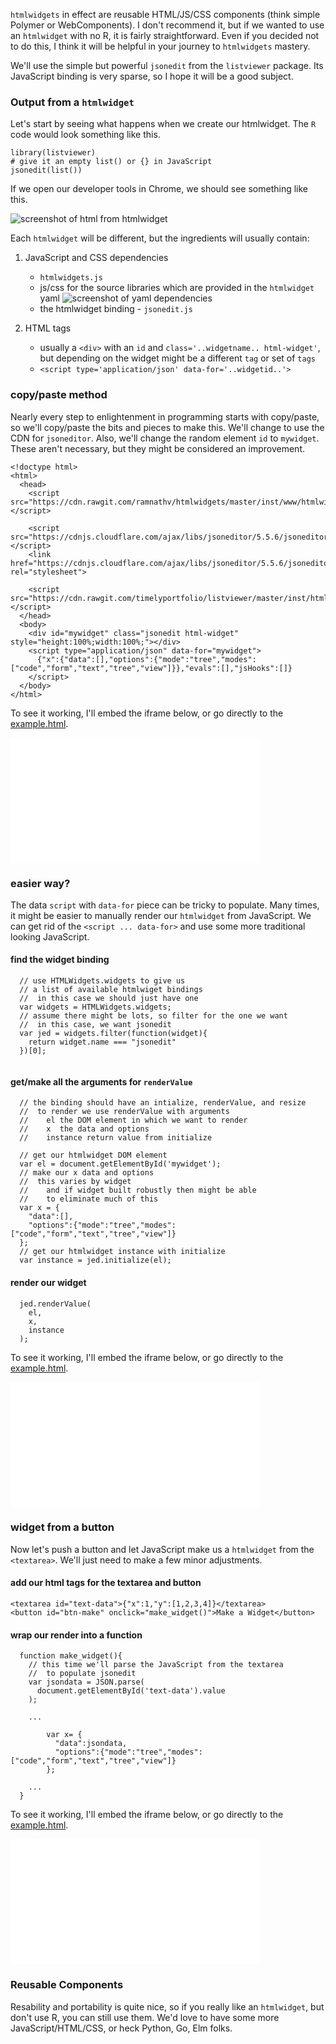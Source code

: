 `htmlwidgets` in effect are reusable HTML/JS/CSS components (think simple Polymer or WebComponents).  I don't recommend it, but if we wanted to use an `htmlwidget` with no R, it is fairly straightforward.  Even if you decided not to do this, I think it will be helpful in your journey to `htmlwidgets` mastery.

We'll use the simple but powerful `jsonedit` from the `listviewer` package.  Its JavaScript binding is very sparse, so I hope it will be a good subject.

### Output from a `htmlwidget`

Let's start by seeing what happens when we create our htmlwidget.  The `R` code would look something like this.

```
library(listviewer)
# give it an empty list() or {} in JavaScript
jsonedit(list())
```

If we open our developer tools in Chrome, we should see something like this.


![screenshot of html from htmlwidget](C:/Users/Kent.TLEAVELL_NT/Dropbox/development/r/buildingwidgets/post_look_ma_no_R/screenshot_htmlwidget_output.png)


Each `htmlwidget` will be different, but the ingredients will usually contain:

1. JavaScript and CSS dependencies
    - `htmlwidgets.js`
    - js/css for the source libraries which are provided in the `htmlwidget` yaml
    ![screenshot of yaml dependencies](C:/Users/Kent.TLEAVELL_NT/Dropbox/development/r/buildingwidgets/post_look_ma_no_R/screenshot_yaml.png)
    - the htmlwidget binding - `jsonedit.js`
 
2. HTML tags
    - usually a `<div>` with an `id` and `class='..widgetname.. html-widget'`, but depending on the widget might be a different `tag` or set of `tags`
    - `<script type='application/json' data-for='..widgetid..'>`

  
### copy/paste method

Nearly every step to enlightenment in programming starts with copy/paste, so we'll copy/paste the bits and pieces to make this.  We'll change to use the CDN for `jsoneditor`.  Also, we'll change the random element `id` to `mywidget`.  These aren't necessary, but they might be considered an improvement.


```
<!doctype html>
<html>
  <head>
    <script src="https://cdn.rawgit.com/ramnathv/htmlwidgets/master/inst/www/htmlwidgets.js"></script>
    
    <script src="https://cdnjs.cloudflare.com/ajax/libs/jsoneditor/5.5.6/jsoneditor.min.js"></script>
    <link href="https://cdnjs.cloudflare.com/ajax/libs/jsoneditor/5.5.6/jsoneditor.min.css" rel="stylesheet">
    
    <script src="https://cdn.rawgit.com/timelyportfolio/listviewer/master/inst/htmlwidgets/jsonedit.js"></script>
  </head>
  <body>
    <div id="mywidget" class="jsonedit html-widget" style="height:100%;width:100%;"></div>
    <script type="application/json" data-for="mywidget">
      {"x":{"data":[],"options":{"mode":"tree","modes":["code","form","text","tree","view"]}},"evals":[],"jsHooks":[]}
    </script>
  </body>
</html>
```

To see it working, I'll embed the iframe below, or go directly to the [example.html](//timelyportfolio.github.io/buildingwidgets/post_look_ma_no_R/example.html).

<iframe src="//timelyportfolio.github.io/buildingwidgets/post_look_ma_no_R/example.html" style="height:200px; width:400px; border:none;"></iframe>


### easier way?

The data `script` with `data-for` piece can be tricky to populate.  Many times, it might be easier to manually render our `htmlwidget` from JavaScript.  We can get rid of the `<script ... data-for>` and use some more traditional looking JavaScript.

#### find the widget binding

```
  // use HTMLWidgets.widgets to give us
  // a list of available htmlwiget bindings
  //  in this case we should just have one
  var widgets = HTMLWidgets.widgets;
  // assume there might be lots, so filter for the one we want
  //  in this case, we want jsonedit
  var jed = widgets.filter(function(widget){
    return widget.name === "jsonedit"
  })[0];
  
```

#### get/make all the arguments for `renderValue`

```
  // the binding should have an intialize, renderValue, and resize
  //  to render we use renderValue with arguments
  //    el the DOM element in which we want to render
  //    x  the data and options
  //    instance return value from initialize
  
  // get our htmlwidget DOM element
  var el = document.getElementById('mywidget');
  // make our x data and options
  //  this varies by widget
  //    and if widget built robustly then might be able
  //    to eliminate much of this
  var x = {
    "data":[],
    "options":{"mode":"tree","modes":["code","form","text","tree","view"]}
  };
  // get our htmlwidget instance with initialize
  var instance = jed.initialize(el);
```

#### render our widget

```  
  jed.renderValue(
    el,
    x,
    instance
  );
```

To see it working, I'll embed the iframe below, or go directly to the [example.html](//timelyportfolio.github.io/buildingwidgets/post_look_ma_no_R/example_manualjs.html).

<iframe src="//timelyportfolio.github.io/buildingwidgets/post_look_ma_no_R/example_manualjs.html" style="height:200px; width:400px; border:none;"></iframe>


### widget from a button

Now let's push a button and let JavaScript make us a `htmlwidget` from the `<textarea>`.  We'll just need to make a few minor adjustments.


#### add our html tags for the textarea and button

```
<textarea id="text-data">{"x":1,"y":[1,2,3,4]}</textarea>
<button id="btn-make" onclick="make_widget()">Make a Widget</button>
```

#### wrap our render into a function

```
  function make_widget(){
    // this time we'll parse the JavaScript from the textarea
    //  to populate jsonedit
    var jsondata = JSON.parse(
      document.getElementById('text-data').value
    );
    
    ...
    
        var x= {
          "data":jsondata,
          "options":{"mode":"tree","modes":["code","form","text","tree","view"]}
        };
        
    ...
  }
```

To see it working, I'll embed the iframe below, or go directly to the [example.html](//timelyportfolio.github.io/buildingwidgets/post_look_ma_no_R/example_button.html).

<iframe src="//timelyportfolio.github.io/buildingwidgets/post_look_ma_no_R/example_button.html" style="height:200px; width:400px; border:none;"></iframe>

### Reusable Components

Resability and portability is quite nice, so if you really like an `htmlwidget`, but don't use R, you can still use them.  We'd love to have some more JavaScript/HTML/CSS, or heck Python, Go, Elm folks.
